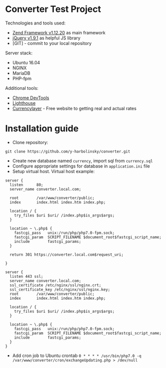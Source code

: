 # Converter Test Project
Technologies and tools used:
 * [Zend Framework v1.12.20](https://framework.zend.com/downloads/archives) as main framework
 * [jQuery v1.9.1](https://jquery.com/) as helpful JS library
 * [GIT] - commit to your local repository

Server stack:
 * Ubuntu 16.04
 * NGINX
 * MariaDB
 * PHP-fpm

Additional tools:
 * [Chrome DevTools](https://developer.chrome.com/devtools)
 * [Lighthouse](https://github.com/GoogleChrome/lighthouse)
 * [Currencylayer](https://currencylayer.com) - Free website to getting real and actual rates

# Installation guide
- Clone repository:
```
git clone https://github.com/y-harbolinsky/converter.git
```
- Create new database named `currency`, import sql from `currency.sql`
- Configure appropriate settings for database in `application.ini` file
- Setup virtual host. Virtual host example:
```
server {
  listen      80;
  server_name converter.local.com;

  root        /var/www/converter/public;
  index       index.html index.htm index.php;

  location / {
    try_files $uri $uri/ /index.php$is_args$args;
  }

  location ~ \.php$ {
    fastcgi_pass   unix:/run/php/php7.0-fpm.sock;
    fastcgi_param  SCRIPT_FILENAME $document_root$fastcgi_script_name;
    include        fastcgi_params;
  }

  return 301 https://converter.local.com$request_uri;

}

server {
  listen 443 ssl;
  server_name converter.local.com;
  ssl_certificate /etc/nginx/ssl/nginx.crt;
  ssl_certificate_key /etc/nginx/ssl/nginx.key;
  root        /var/www/converter/public;
  index       index.html index.htm index.php;

  location / {
    try_files $uri $uri/ /index.php$is_args$args;
  }

  location ~ \.php$ {
    fastcgi_pass   unix:/run/php/php7.0-fpm.sock;
    fastcgi_param  SCRIPT_FILENAME $document_root$fastcgi_script_name;
    include        fastcgi_params;
  }
}
```
- Add cron job to Ubuntu crontab `0 * * * * /usr/bin/php7.0 -q /var/www/converter/cron/exchangeUpdating.php > /dev/null`
